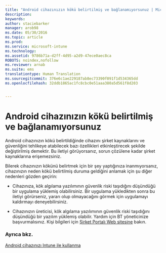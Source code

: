 ```yaml
---
title: "Android cihazınızın kökü belirtilmiş ve bağlanamıyorsunuz | Microsoft Intune"
description: 
keywords: 
author: staciebarker
manager: arob98
ms.date: 05/30/2016
ms.topic: article
ms.prod: 
ms.service: microsoft-intune
ms.technology: 
ms.assetid: 9786b71a-d2ff-4d95-a2d9-47ece0aec8ca
ROBOTS: noindex,nofollow
ms.reviewer: arnab
ms.suite: ems
translationtype: Human Translation
ms.sourcegitcommit: 376e6c1ae229187ab8ec73390f091f1d534365dd
ms.openlocfilehash: 32ddb1865ac1fc8cbc0e51aaa380a5d561f8d203


---
```



# Android cihazınızın kökü belirtilmiş ve bağlanamıyorsunuz

Android cihazınızın kökü belirtildiğinde cihazını şirket kaynaklarını ve güvenliğini tehlikeye atabilecek bazı özellikleri etkinleştirecek şekilde değiştirilmiş demektir. Bu iletiyi görüyorsanız, sorun çözülene kadar şirket kaynaklarına erişemezsiniz. 

Bilerek cihazınızın kökünü belirtmek için bir şey yaptığınıza inanmıyorsanız, cihazınızın neden kökü belirtilmiş duruma geldiğini anlamak için şu diğer nedenleri gözden geçirin:

- Cihazınıza, kök algılama yazılımının güvenlik riski taşıdığını düşündüğü bir uygulama yüklemiş olabilirsiniz. Bir uygulama yükledikten sonra bu iletiyi görürseniz, yararı olup olmayacağını görmek için uygulamayı kaldırmayı deneyebilirsiniz.

- Cihazınızın üreticisi, kök algılama yazılımının güvenlik riski taşıdığını düşündüğü bir yazılım yüklemiş olabilir. Yardım için BT yöneticinize başvurmalısınız. Kişi bilgileri için [Şirket Portalı Web sitesine](http://portal.manage.microsoft.com) bakın.


### Ayrıca bkz.
[Android cihazınızı Intune ile kullanma](using-your-android-device-with-intune.md)


<!--HONumber=Jul16_HO3-->


